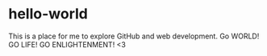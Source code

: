 # hello-world
This is a place for me to explore GitHub and web development. Go WORLD! GO LIFE! GO ENLIGHTENMENT! &lt;3
